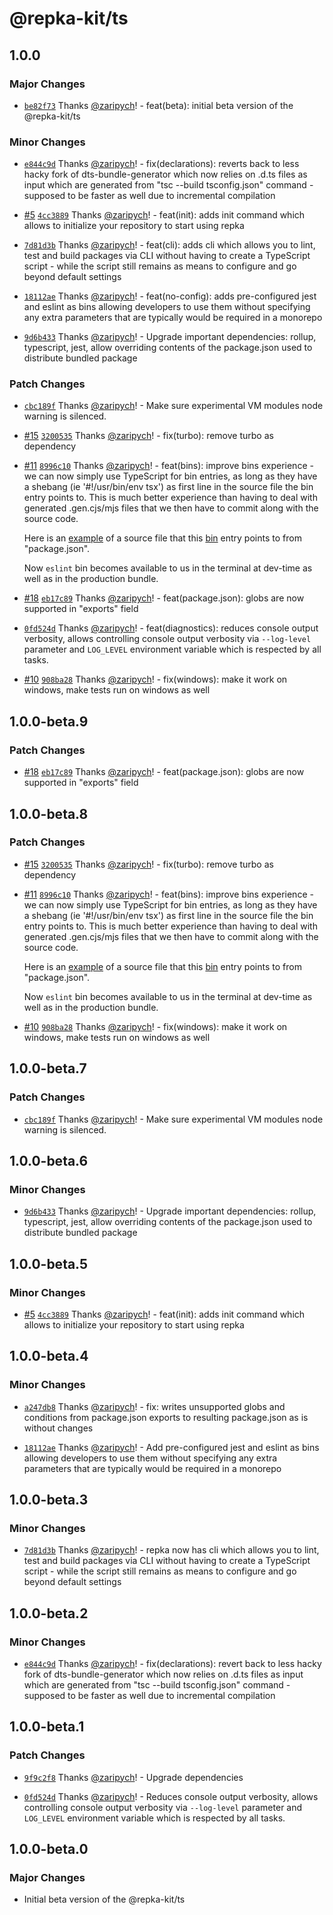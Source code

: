 # @repka-kit/ts

## 1.0.0

### Major Changes

- [`be82f73`](https://github.com/zaripych/repka/commit/be82f735598edb49dabd5914175d0dfa9e70680f)
  Thanks [@zaripych](https://github.com/zaripych)! - feat(beta): initial beta
  version of the @repka-kit/ts

### Minor Changes

- [`e844c9d`](https://github.com/zaripych/repka/commit/e844c9dc9367067978c59daba502080f2217e6e3)
  Thanks [@zaripych](https://github.com/zaripych)! - fix(declarations): reverts
  back to less hacky fork of dts-bundle-generator which now relies on .d.ts
  files as input which are generated from "tsc --build tsconfig.json" command -
  supposed to be faster as well due to incremental compilation

- [#5](https://github.com/zaripych/repka/pull/5)
  [`4cc3889`](https://github.com/zaripych/repka/commit/4cc388912e3e2659bb57dd126f551e85c02b3e83)
  Thanks [@zaripych](https://github.com/zaripych)! - feat(init): adds init
  command which allows to initialize your repository to start using repka

- [`7d81d3b`](https://github.com/zaripych/repka/commit/7d81d3bd924e22165ac034853631e88d8565f7ee)
  Thanks [@zaripych](https://github.com/zaripych)! - feat(cli): adds cli which
  allows you to lint, test and build packages via CLI without having to create a
  TypeScript script - while the script still remains as means to configure and
  go beyond default settings

- [`18112ae`](https://github.com/zaripych/repka/commit/18112ae9a7007069b69fb5ee9fe567ec07cb6fe9)
  Thanks [@zaripych](https://github.com/zaripych)! - feat(no-config): adds
  pre-configured jest and eslint as bins allowing developers to use them without
  specifying any extra parameters that are typically would be required in a
  monorepo

- [`9d6b433`](https://github.com/zaripych/repka/commit/9d6b43332d7e6795cd48da6922aa6fdba11c4adf)
  Thanks [@zaripych](https://github.com/zaripych)! - Upgrade important
  dependencies: rollup, typescript, jest, allow overriding contents of the
  package.json used to distribute bundled package

### Patch Changes

- [`cbc189f`](https://github.com/zaripych/repka/commit/cbc189f5e586bd3455e9139b82132fd93bb7c5fe)
  Thanks [@zaripych](https://github.com/zaripych)! - Make sure experimental VM
  modules node warning is silenced.

- [#15](https://github.com/zaripych/repka/pull/15)
  [`3200535`](https://github.com/zaripych/repka/commit/3200535bc80faffbc84e56b8c152b0b40404050d)
  Thanks [@zaripych](https://github.com/zaripych)! - fix(turbo): remove turbo as
  dependency

- [#11](https://github.com/zaripych/repka/pull/11)
  [`8996c10`](https://github.com/zaripych/repka/commit/8996c10d075b9b1621d25e262e20315250a0c698)
  Thanks [@zaripych](https://github.com/zaripych)! - feat(bins): improve bins
  experience - we can now simply use TypeScript for bin entries, as long as they
  have a shebang (ie '#!/usr/bin/env tsx') as first line in the source file the
  bin entry points to. This is much better experience than having to deal with
  generated .gen.cjs/mjs files that we then have to commit along with the source
  code.

  Here is an
  [example](https://github.com/zaripych/repka/blob/e804d34feba9e4205ffd4e9f791bee7e4dc96ac2/packages/build-tools/ts/src/bin/eslint.ts#L1)
  of a source file that this
  [bin](https://github.com/zaripych/repka/blob/e804d34feba9e4205ffd4e9f791bee7e4dc96ac2/packages/build-tools/ts/package.json#L33)
  entry points to from "package.json".

  Now `eslint` bin becomes available to us in the terminal at dev-time as well
  as in the production bundle.

- [#18](https://github.com/zaripych/repka/pull/18)
  [`eb17c89`](https://github.com/zaripych/repka/commit/eb17c89aea7d356711d3dce594d85a7fce15dbdf)
  Thanks [@zaripych](https://github.com/zaripych)! - feat(package.json): globs
  are now supported in "exports" field

- [`0fd524d`](https://github.com/zaripych/repka/commit/0fd524dcb6c72d9d1e7dbd7228f4934a923ce48e)
  Thanks [@zaripych](https://github.com/zaripych)! - feat(diagnostics): reduces
  console output verbosity, allows controlling console output verbosity via
  `--log-level` parameter and `LOG_LEVEL` environment variable which is
  respected by all tasks.

- [#10](https://github.com/zaripych/repka/pull/10)
  [`908ba28`](https://github.com/zaripych/repka/commit/908ba28e2881dfcd35284751576a8e25d26fe3fc)
  Thanks [@zaripych](https://github.com/zaripych)! - fix(windows): make it work
  on windows, make tests run on windows as well

## 1.0.0-beta.9

### Patch Changes

- [#18](https://github.com/zaripych/repka/pull/18)
  [`eb17c89`](https://github.com/zaripych/repka/commit/eb17c89aea7d356711d3dce594d85a7fce15dbdf)
  Thanks [@zaripych](https://github.com/zaripych)! - feat(package.json): globs
  are now supported in "exports" field

## 1.0.0-beta.8

### Patch Changes

- [#15](https://github.com/zaripych/repka/pull/15)
  [`3200535`](https://github.com/zaripych/repka/commit/3200535bc80faffbc84e56b8c152b0b40404050d)
  Thanks [@zaripych](https://github.com/zaripych)! - fix(turbo): remove turbo as
  dependency

- [#11](https://github.com/zaripych/repka/pull/11)
  [`8996c10`](https://github.com/zaripych/repka/commit/8996c10d075b9b1621d25e262e20315250a0c698)
  Thanks [@zaripych](https://github.com/zaripych)! - feat(bins): improve bins
  experience - we can now simply use TypeScript for bin entries, as long as they
  have a shebang (ie '#!/usr/bin/env tsx') as first line in the source file the
  bin entry points to. This is much better experience than having to deal with
  generated .gen.cjs/mjs files that we then have to commit along with the source
  code.

  Here is an
  [example](https://github.com/zaripych/repka/blob/e804d34feba9e4205ffd4e9f791bee7e4dc96ac2/packages/build-tools/ts/src/bin/eslint.ts#L1)
  of a source file that this
  [bin](https://github.com/zaripych/repka/blob/e804d34feba9e4205ffd4e9f791bee7e4dc96ac2/packages/build-tools/ts/package.json#L33)
  entry points to from "package.json".

  Now `eslint` bin becomes available to us in the terminal at dev-time as well
  as in the production bundle.

- [#10](https://github.com/zaripych/repka/pull/10)
  [`908ba28`](https://github.com/zaripych/repka/commit/908ba28e2881dfcd35284751576a8e25d26fe3fc)
  Thanks [@zaripych](https://github.com/zaripych)! - fix(windows): make it work
  on windows, make tests run on windows as well

## 1.0.0-beta.7

### Patch Changes

- [`cbc189f`](https://github.com/zaripych/repka/commit/cbc189f5e586bd3455e9139b82132fd93bb7c5fe)
  Thanks [@zaripych](https://github.com/zaripych)! - Make sure experimental VM
  modules node warning is silenced.

## 1.0.0-beta.6

### Minor Changes

- [`9d6b433`](https://github.com/zaripych/repka/commit/9d6b43332d7e6795cd48da6922aa6fdba11c4adf)
  Thanks [@zaripych](https://github.com/zaripych)! - Upgrade important
  dependencies: rollup, typescript, jest, allow overriding contents of the
  package.json used to distribute bundled package

## 1.0.0-beta.5

### Minor Changes

- [#5](https://github.com/zaripych/repka/pull/5)
  [`4cc3889`](https://github.com/zaripych/repka/commit/4cc388912e3e2659bb57dd126f551e85c02b3e83)
  Thanks [@zaripych](https://github.com/zaripych)! - feat(init): adds init
  command which allows to initialize your repository to start using repka

## 1.0.0-beta.4

### Minor Changes

- [`a247db8`](https://github.com/zaripych/repka/commit/a247db8cf8cdd328c053b0e8bc895e5b4b72b8cf)
  Thanks [@zaripych](https://github.com/zaripych)! - fix: writes unsupported
  globs and conditions from package.json exports to resulting package.json as is
  without changes

* [`18112ae`](https://github.com/zaripych/repka/commit/18112ae9a7007069b69fb5ee9fe567ec07cb6fe9)
  Thanks [@zaripych](https://github.com/zaripych)! - Add pre-configured jest and
  eslint as bins allowing developers to use them without specifying any extra
  parameters that are typically would be required in a monorepo

## 1.0.0-beta.3

### Minor Changes

- [`7d81d3b`](https://github.com/zaripych/repka/commit/7d81d3bd924e22165ac034853631e88d8565f7ee)
  Thanks [@zaripych](https://github.com/zaripych)! - repka now has cli which
  allows you to lint, test and build packages via CLI without having to create a
  TypeScript script - while the script still remains as means to configure and
  go beyond default settings

## 1.0.0-beta.2

### Minor Changes

- [`e844c9d`](https://github.com/zaripych/repka/commit/e844c9dc9367067978c59daba502080f2217e6e3)
  Thanks [@zaripych](https://github.com/zaripych)! - fix(declarations): revert
  back to less hacky fork of dts-bundle-generator which now relies on .d.ts
  files as input which are generated from "tsc --build tsconfig.json" command -
  supposed to be faster as well due to incremental compilation

## 1.0.0-beta.1

### Patch Changes

- [`9f9c2f8`](https://github.com/zaripych/repka/commit/9f9c2f83e01d4277537df5bddcae41ca428f5328)
  Thanks [@zaripych](https://github.com/zaripych)! - Upgrade dependencies

* [`0fd524d`](https://github.com/zaripych/repka/commit/0fd524dcb6c72d9d1e7dbd7228f4934a923ce48e)
  Thanks [@zaripych](https://github.com/zaripych)! - Reduces console output
  verbosity, allows controlling console output verbosity via `--log-level`
  parameter and `LOG_LEVEL` environment variable which is respected by all
  tasks.

## 1.0.0-beta.0

### Major Changes

- Initial beta version of the @repka-kit/ts

